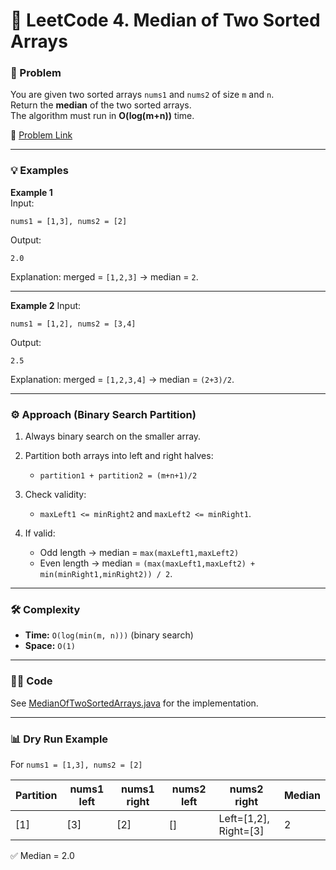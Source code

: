 # 🔢 LeetCode 4. Median of Two Sorted Arrays

### 📌 Problem

You are given two sorted arrays `nums1` and `nums2` of size `m` and `n`.  
Return the **median** of the two sorted arrays.  
The algorithm must run in **O(log(m+n))** time.

🔗 [Problem Link](https://leetcode.com/problems/median-of-two-sorted-arrays/)

---

### 💡 Examples

**Example 1**  
Input:

```text
nums1 = [1,3], nums2 = [2]
```

Output:

```text
2.0
```

Explanation: merged = `[1,2,3]` → median = `2`.

---

**Example 2**
Input:

```text
nums1 = [1,2], nums2 = [3,4]
```

Output:

```text
2.5
```

Explanation: merged = `[1,2,3,4]` → median = `(2+3)/2`.

---

### ⚙️ Approach (Binary Search Partition)

1. Always binary search on the smaller array.
2. Partition both arrays into left and right halves:

   - `partition1 + partition2 = (m+n+1)/2`

3. Check validity:

   - `maxLeft1 <= minRight2` and `maxLeft2 <= minRight1`.

4. If valid:

   - Odd length → median = `max(maxLeft1,maxLeft2)`
   - Even length → median = `(max(maxLeft1,maxLeft2) + min(minRight1,minRight2)) / 2`.

---

### 🛠️ Complexity

- **Time:** `O(log(min(m, n)))` (binary search)
- **Space:** `O(1)`

---

### 🧑‍💻 Code

See [MedianOfTwoSortedArrays.java](./MedianOfTwoSortedArrays.java) for the implementation.

---

### 📊 Dry Run Example

For `nums1 = [1,3], nums2 = [2]`

| Partition | nums1 left | nums1 right | nums2 left | nums2 right             | Median |
| --------- | ---------- | ----------- | ---------- | ----------------------- | ------ |
| \[1]      | \[3]       | \[2]        | \[]        | Left=\[1,2], Right=\[3] | 2      |

✅ Median = 2.0
